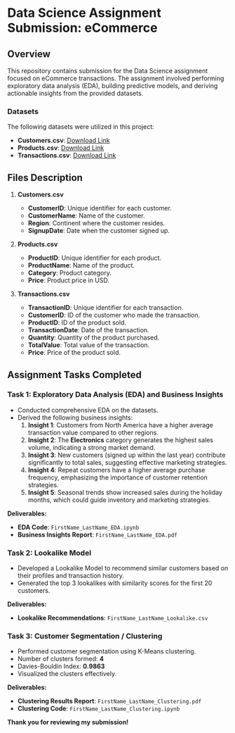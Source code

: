 # Data Science Assignment Submission: eCommerce

## Overview
This repository contains submission for the Data Science assignment focused on eCommerce transactions. The assignment involved performing exploratory data analysis (EDA), building predictive models, and deriving actionable insights from the provided datasets.

### Datasets
The following datasets were utilized in this project:
- **Customers.csv**: [Download Link](https://drive.google.com/file/d/1bu_--mo79VdUG9oin4ybfFGRUSXAe-WE/view?usp=sharing)
- **Products.csv**: [Download Link](https://drive.google.com/file/d/1IKuDizVapw-hyktwfpoAoaGtHtTNHfd0/view?usp=sharing)
- **Transactions.csv**: [Download Link](https://drive.google.com/file/d/1saEqdbBB-vuk2hxoAf4TzDEsykdKlzbF/view?usp=sharing)

## Files Description
1. **Customers.csv**
   - **CustomerID**: Unique identifier for each customer.
   - **CustomerName**: Name of the customer.
   - **Region**: Continent where the customer resides.
   - **SignupDate**: Date when the customer signed up.

2. **Products.csv**
   - **ProductID**: Unique identifier for each product.
   - **ProductName**: Name of the product.
   - **Category**: Product category.
   - **Price**: Product price in USD.

3. **Transactions.csv**
   - **TransactionID**: Unique identifier for each transaction.
   - **CustomerID**: ID of the customer who made the transaction.
   - **ProductID**: ID of the product sold.
   - **TransactionDate**: Date of the transaction.
   - **Quantity**: Quantity of the product purchased.
   - **TotalValue**: Total value of the transaction.
   - **Price**: Price of the product sold.

## Assignment Tasks Completed

### Task 1: Exploratory Data Analysis (EDA) and Business Insights
- Conducted comprehensive EDA on the datasets.
- Derived the following business insights:
  1. **Insight 1**: Customers from North America have a higher average transaction value compared to other regions.
  2. **Insight 2**: The **Electronics** category generates the highest sales volume, indicating a strong market demand.
  3. **Insight 3**: New customers (signed up within the last year) contribute significantly to total sales, suggesting effective marketing strategies.
  4. **Insight 4**: Repeat customers have a higher average purchase frequency, emphasizing the importance of customer retention strategies.
  5. **Insight 5**: Seasonal trends show increased sales during the holiday months, which could guide inventory and marketing strategies.

**Deliverables:**
- **EDA Code**: `FirstName_LastName_EDA.ipynb`
- **Business Insights Report**: `FirstName_LastName_EDA.pdf`

### Task 2: Lookalike Model
- Developed a Lookalike Model to recommend similar customers based on their profiles and transaction history.
- Generated the top 3 lookalikes with similarity scores for the first 20 customers.

**Deliverables:**
- **Lookalike Recommendations**: `FirstName_LastName_Lookalike.csv`

### Task 3: Customer Segmentation / Clustering
- Performed customer segmentation using K-Means clustering.
- Number of clusters formed: **4**
- Davies-Bouldin Index: **0.9863**
- Visualized the clusters effectively.

**Deliverables:**
- **Clustering Results Report**: `FirstName_LastName_Clustering.pdf`
- **Clustering Code**: `FirstName_LastName_Clustering.ipynb`

**Thank you for reviewing my submission!**

